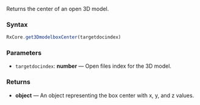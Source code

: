 Returns the center of an open 3D model.

### Syntax

```typescript
RxCore.get3DmodelboxCenter(targetdocindex)
```

### Parameters

- `targetdocindex`: **number** — Open files index for the 3D model.

### Returns

- **object** — An object representing the box center with x, y, and z values.